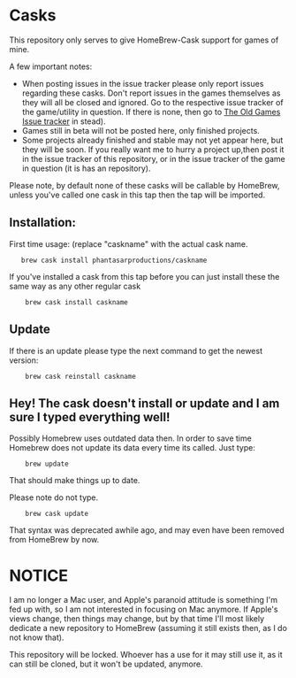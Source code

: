 # Casks

This repository only serves to give HomeBrew-Cask support for games of mine.

A few important notes:

- When posting issues in the issue tracker please only report issues regarding these casks. Don't report issues in the games themselves as they will all be closed and ignored. Go to the respective issue tracker of the game/utility in question. If there is none, then go to [The Old Games Issue tracker](https://github.com/PhantasarProductions/Old-Games/issues) in stead).
- Games still in beta will not be posted here, only finished projects.
- Some projects already finished and stable may not yet appear here, but they will be soon. If you really want me to hurry a project up,then post it in the issue tracker of this repository, or in the issue tracker of the game in question (it is has an repository).



Please note, by default none of these casks will be callable by HomeBrew, unless you've called one cask in this tap then the tap will be imported.

## Installation:

First time usage: (replace "caskname" with the actual cask name.
~~~shell
   brew cask install phantasarproductions/caskname
~~~

If you've installed a cask from this tap before you can just install these the same way as any other regular cask
~~~shell
    brew cask install caskname
~~~



## Update

If there is an update please type the next command to get the newest version:
~~~shell
	brew cask reinstall caskname
~~~

## Hey! The cask doesn't install or update and I am sure I typed everything well!

Possibly Homebrew uses outdated data then. In order to save time Homebrew does not update its data every time its called.
Just type:

~~~shell
	brew update
~~~

That should make things up to date.

Please note do not type.

~~~shell
	brew cask update
~~~

That syntax was deprecated awhile ago, and may even have been removed from HomeBrew by now.



# NOTICE

I am no longer a Mac user, and Apple's paranoid attitude is something I'm fed up with, so I am not interested in focusing on Mac anymore. If Apple's views change, then things may change, but by that time I'll most likely dedicate a new repository to HomeBrew (assuming it still exists then, as I do not know that).

This repository will be locked. Whoever has a use for it may still use it, as it can still be cloned, but it won't be updated, anymore.
